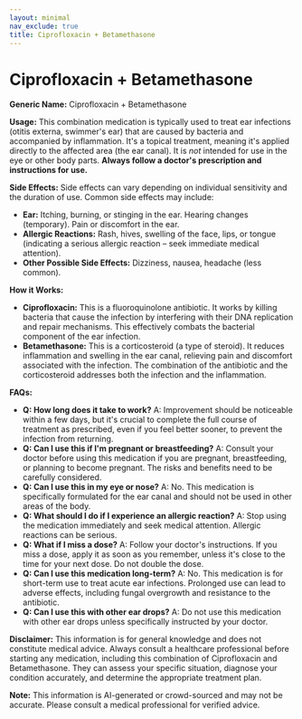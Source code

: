 ```yaml
---
layout: minimal
nav_exclude: true
title: Ciprofloxacin + Betamethasone
---
```


# Ciprofloxacin + Betamethasone

**Generic Name:** Ciprofloxacin + Betamethasone

**Usage:** This combination medication is typically used to treat ear infections (otitis externa, swimmer's ear) that are caused by bacteria and accompanied by inflammation.  It's a topical treatment, meaning it's applied directly to the affected area (the ear canal). It is *not* intended for use in the eye or other body parts.  **Always follow a doctor's prescription and instructions for use.**

**Side Effects:**  Side effects can vary depending on individual sensitivity and the duration of use. Common side effects may include:

* **Ear:** Itching, burning, or stinging in the ear.  Hearing changes (temporary).  Pain or discomfort in the ear.
* **Allergic Reactions:**  Rash, hives, swelling of the face, lips, or tongue (indicating a serious allergic reaction – seek immediate medical attention).
* **Other Possible Side Effects:** Dizziness, nausea, headache (less common).


**How it Works:**

* **Ciprofloxacin:** This is a fluoroquinolone antibiotic. It works by killing bacteria that cause the infection by interfering with their DNA replication and repair mechanisms.  This effectively combats the bacterial component of the ear infection.
* **Betamethasone:** This is a corticosteroid (a type of steroid). It reduces inflammation and swelling in the ear canal, relieving pain and discomfort associated with the infection. The combination of the antibiotic and the corticosteroid addresses both the infection and the inflammation.

**FAQs:**

* **Q: How long does it take to work?** A: Improvement should be noticeable within a few days, but it's crucial to complete the full course of treatment as prescribed, even if you feel better sooner, to prevent the infection from returning.
* **Q: Can I use this if I'm pregnant or breastfeeding?** A:  Consult your doctor before using this medication if you are pregnant, breastfeeding, or planning to become pregnant.  The risks and benefits need to be carefully considered.
* **Q: Can I use this in my eye or nose?** A: No. This medication is specifically formulated for the ear canal and should not be used in other areas of the body.
* **Q: What should I do if I experience an allergic reaction?** A:  Stop using the medication immediately and seek medical attention. Allergic reactions can be serious.
* **Q: What if I miss a dose?** A:  Follow your doctor's instructions.  If you miss a dose, apply it as soon as you remember, unless it's close to the time for your next dose. Do not double the dose.
* **Q: Can I use this medication long-term?** A:  No. This medication is for short-term use to treat acute ear infections. Prolonged use can lead to adverse effects, including fungal overgrowth and resistance to the antibiotic.
* **Q:  Can I use this with other ear drops?** A:  Do not use this medication with other ear drops unless specifically instructed by your doctor.


**Disclaimer:** This information is for general knowledge and does not constitute medical advice. Always consult a healthcare professional before starting any medication, including this combination of Ciprofloxacin and Betamethasone. They can assess your specific situation, diagnose your condition accurately, and determine the appropriate treatment plan.


**Note:** This information is AI-generated or crowd-sourced and may not be accurate. Please consult a medical professional for verified advice.